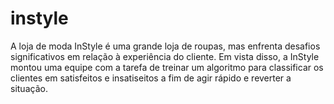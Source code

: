 # instyle
A loja de moda InStyle é uma grande loja de roupas, mas enfrenta desafios significativos em relação à experiência do cliente. Em vista disso, a InStyle montou uma equipe com a tarefa de treinar um algoritmo para classificar os clientes em satisfeitos e insatiseitos a fim de agir rápido e reverter a situação.
